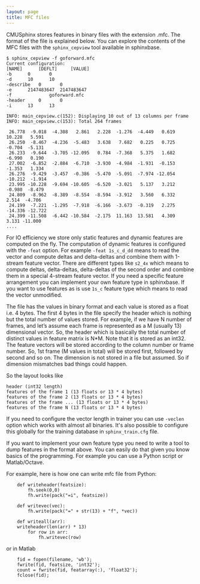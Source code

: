 ```yaml
---
layout: page 
title: MFC files
---
```


CMUSphinx stores features in binary files with the extension .mfc. The
format of the file is explained below. You can explore the contents of
the MFC files with the `sphinx_cepview` tool available in sphinxbase.

```
$ sphinx_cepview -f goforward.mfc 
Current configuration:
[NAME]		[DEFLT]		[VALUE]
-b		0		0
-d		10		10
-describe	0		0
-e		2147483647	2147483647
-f				goforward.mfc
-header		0		0
-i		13		13

INFO: main_cepview.c(152): Displaying 10 out of 13 columns per frame
INFO: main_cepview.c(153): Total 264 frames

 26.778  -9.018  -4.308   2.861   2.228  -1.276  -4.449   0.619  10.228   5.591 
 26.250  -8.467  -4.236  -5.483   3.638   7.682   0.225   0.725  -0.704  -5.131 
 26.233  -9.644  -3.705 -12.095   0.784  -7.368   5.375   1.682  -6.990   0.190 
 27.002  -6.852  -2.884  -6.710  -3.930  -4.984  -1.931  -0.153  -1.353   1.334 
 26.276  -9.429  -3.457  -0.386  -5.470  -5.091  -7.974 -12.054 -10.212  -1.914 
 23.995 -10.228  -9.694 -10.605  -6.520  -3.021   5.137   3.212  -0.980  -8.479 
 24.809  -8.962  -8.389  -8.554  -8.594  -3.912   3.560   6.332   2.514  -4.706 
 24.199  -7.221  -1.295  -7.918  -6.166  -3.673  -0.319   2.275 -14.336 -12.722 
 24.399 -11.508  -6.442 -10.584  -2.175  11.163  13.581   4.309   3.131 -11.000 
....
```

For IO efficiency we store only static features and dynamic features are
computed on the fly. The computation of dynamic features is configured
with the `-feat` option. For example `-feat 1s_c_d_dd` means to read
the vector and compute deltas and delta-deltas and combine them with 
1-stream feature vector. There are different types like `s2_4x` which
means to  compute deltas, delta-deltas, delta-deltas of the second order
and combine them  in a special 4-stream feature vector. If you need a
specific feature  arrangement you can implement your own feature type in
sphinxbase. If you want  to use features as is use `1s_c` feature type
which means to read the vector  unmodified.

The file has the values in binary format and each value is stored as a
float i.e. 4 bytes. The first 4 bytes in the file specify the header
which is nothing but the total number of values stored. For example, if
we have N number of frames, and let’s assume each frame is represented
as a M (usually 13) dimensional vector. So, the header which is
basically the total number of  distinct values in feature matrix is N*M.
Note that it is stored as an int32. The feature vectors will be stored
according to the column number or frame  number. So, 1st frame (M values
in total) will be stored first, followed by second and so on. The
dimension is not stored in a file but assumed. So if dimension
mismatches bad things could happen.

So the layout looks like

	header (int32 length)
	features of the frame 1 (13 floats or 13 * 4 bytes)
	features of the frame 2 (13 floats or 13 * 4 bytes)
	features of the frame ... (13 floats or 13 * 4 bytes)
	features of the frame N (13 floats or 13 * 4 bytes)

If you need to configure the vector length in trainer you can use
`-veclen` option which works with almost all binaries. It's also
possible to configure this globally for the training database in
`sphinx_train.cfg` file.

If you want to implement your own feature type you need to write a tool
to dump features in the format above. You can easily do that given you
know basics of the programming. For example you can use a Python script
or Matlab/Octave.

For example, here is how one can write mfc file from Python:

```
    def writeheader(featsize):
        fh.seek(0,0)
        fh.write(pack("=i", featsize))

    def writevec(vec):
        fh.write(pack("=" + str(13) + "f", *vec))

    def writeall(arr):
	writeheader(len(arr) * 13)
        for row in arr:
            fh.writevec(row)
```

or in Matlab

```
	fid = fopen(filename, 'wb');
	fwrite(fid, featsize, 'int32');
	count = fwrite(fid, featarray(:), 'float32');
	fclose(fid);

```
